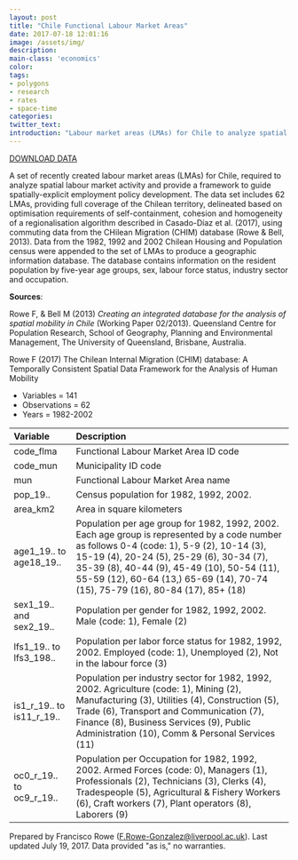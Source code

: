 ```yaml
---
layout: post
title: "Chile Functional Labour Market Areas"
date: 2017-07-18 12:01:16
image: /assets/img/
description:
main-class: 'economics'
color:
tags:
- polygons
- research
- rates
- space-time
categories:
twitter_text:
introduction: "Labour market areas (LMAs) for Chile to analyze spatial labour market activity."
---
```

<script>
$('#map').hide();
</script>

[DOWNLOAD DATA](https://s3.amazonaws.com/geoda/data/FMLA.zip)

A set of recently created labour market areas (LMAs) for Chile, required to analyze spatial labour market activity and provide a framework to guide spatially-explicit employment policy development. The data set includes 62 LMAs, providing full coverage of the Chilean territory, delineated based on optimisation requirements of self-containment, cohesion and homogeneity of a regionalisation algorithm described in Casado-Díaz et al. (2017), using commuting data from the CHilean Migration (CHIM) database (Rowe & Bell, 2013). Data from the 1982, 1992 and 2002 Chilean Housing and Population census were appended to the set of LMAs to produce a geographic information database. The database contains information on the resident population by five-year age groups, sex, labour force status, industry sector and occupation.


**Sources**:

Rowe F, & Bell M (2013) <i>Creating an integrated database for the analysis of spatial mobility in Chile</i> (Working Paper 02/2013). Queensland Centre for Population Research, School of Geography, Planning and Environmental Management, The University of Queensland, Brisbane, Australia.

Rowe F (2017) The Chilean Internal Migration (CHIM) database: A Temporally Consistent Spatial Data Framework for the Analysis of Human Mobility


* Variables = 141
* Observations = 62
* Years = 1982-2002


|Variable|Description|
|:-------|:----------|
|code_flma|Functional Labour Market Area ID code|
|code_mun|Municipality ID code|
|mun|Functional Labour Market Area name |
|pop_19..|Census population for 1982, 1992, 2002.|
|area_km2|Area in square kilometers|
|age1_19.. to age18_19..| Population per age group for 1982, 1992, 2002. Each age group is represented by a code number as follows 0-4	(code: 1), 5-9	(2), 10-14	(3), 15-19	(4), 20-24	(5), 25-29	(6), 30-34	(7), 35-39	(8), 40-44	(9), 45-49	(10), 50-54	(11), 55-59	(12), 60-64	(13,) 65-69	(14), 70-74	(15), 75-79	(16), 80-84	(17), 85+	(18)|
|sex1_19.. and sex2_19..| Population per gender for 1982, 1992, 2002. Male (code: 1), Female (2)|
|lfs1_19.. to lfs3_198..| Population per labor force status for 1982, 1992, 2002. Employed	(code: 1), Unemployed	(2), Not in the labour force	(3)|
|is1_r_19.. to is11_r_19..| Population per industry sector for 1982, 1992, 2002. Agriculture	(code: 1), Mining	(2), Manufacturing	(3), Utilities	(4), Construction	(5), Trade	(6), Transport and Communication	(7), Finance	(8), Business Services	(9), Public Administration	(10), Comm & Personal Services	(11)|
|oc0_r_19.. to oc9_r_19..|Population per Occupation for 1982, 1992, 2002. Armed Forces (code: 0), Managers (1), Professionals	(2), Technicians	(3), Clerks (4), Tradespeople (5), Agricultural & Fishery Workers	(6), Craft workers	(7), Plant operators	(8), Laborers	(9)|

Prepared by Francisco Rowe (F.Rowe-Gonzalez@liverpool.ac.uk). Last updated July 19, 2017. Data provided "as is," no warranties.


